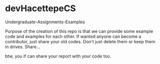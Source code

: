 # devHacettepeCS
Undergraduate-Assignments-Examples

Purpose of the creation of this repo is that we can provide some example code and examples for each other.
If wanted anyone can become a contributor, just share your old codes. Don't  just delete them or keep them in drives.
Share...

btw, you if can share your report with your code too.
